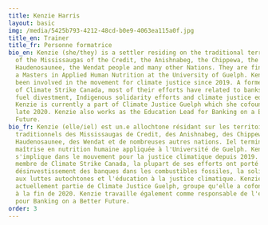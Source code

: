 ```yaml
---
title: Kenzie Harris
layout: basic
img: /media/5425b793-4212-48cd-b0e9-4063ea115a0f.jpg
title_en: Trainer
title_fr: Personne formatrice
bio_en: Kenzie (she/they) is a settler residing on the traditional territories
  of the Mississaugas of the Credit, the Anishnabeg, the Chippewa, the
  Haudenosaunee, the Wendat people and many other Nations. They are finishing up
  a Masters in Applied Human Nutrition at the University of Guelph. Kenzie has
  been involved in the movement for climate justice since 2019. A former member
  of Climate Strike Canada, most of their efforts have related to banks fossil
  fuel divestment, Indigenous solidarity efforts and climate justice education.
  Kenzie is currently a part of Climate Justice Guelph which she cofounded in
  late 2020. Kenzie also works as the Education Lead for Banking on a Better
  Future.
bio_fr: Kenzie (elle/iel) est un.e allochtone résidant sur les territoires
  traditionnels des Mississaugas de Credit, des Anishnabeg, des Chippewa, des
  Haudenosaunee, des Wendat et de nombreuses autres nations. Iel termine une
  maîtrise en nutrition humaine appliquée à l'Université de Guelph. Kenzie
  s'implique dans le mouvement pour la justice climatique depuis 2019. Ancien·e
  membre de Climate Strike Canada, la plupart de ses efforts ont porté sur le
  désinvestissement des banques dans les combustibles fossiles, la solidarité
  aux luttes autochtones et l'éducation à la justice climatique. Kenzie fait
  actuellement partie de ​​​​​​​Climate Justice Guelph, groupe qu'elle a cofondé
  à la fin de 2020. Kenzie travaille également comme responsable de l'éducation
  pour Banking on a Better Future.
order: 3
---
```

